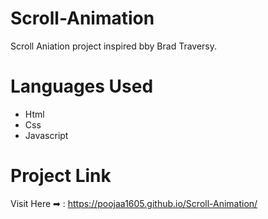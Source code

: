 # Scroll-Animation
Scroll Aniation project inspired bby Brad Traversy. 
# Languages Used
- Html
- Css
- Javascript 
# Project Link
Visit Here ➡ : https://poojaa1605.github.io/Scroll-Animation/
